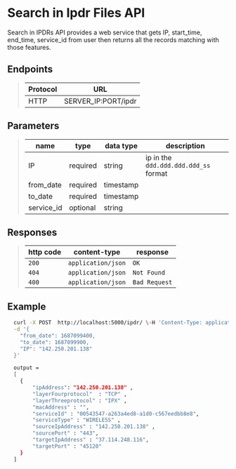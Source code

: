 # Search in Ipdr Files API

Search in IPDRs API provides a web service that gets IP, start_time, end_time, service_id from user then returns all the records matching with those features.

## Endpoints

> | Protocol      |  URL                      |
> |---------------|---------------------------|
> | HTTP          |  SERVER_IP:PORT/ipdr      |

## Parameters

> | name      |  type     | data type   | description                                    |
> |-----------|-----------|-------------|------------------------------------------------|
> | IP        |  required | string      | ip in the `ddd.ddd.ddd.ddd_ss` format          |
> | from_date |  required | timestamp   |                                                |
> | to_date   |  required | timestamp   |                                                |
> | service_id|  optional | string      |                                                |

## Responses

> | http code     | content-type                      | response                  |
> |---------------|-----------------------------------|---------------------------|
> |`200`          | `application/json`                |`OK`                       |
> |`404`          | `application/json`                |`Not Found`                |  
> |`400`          | `application/json`                |`Bad Request`              |

## Example

```bash
  curl -X POST  http://localhost:5000/ipdr/ \-H 'Content-Type: application/json' \
  -d '{
    "from_date": 1687099400,
    "to_date": 1687099900,
    "IP": "142.250.201.138"
  }'

  output = 
  [
    {  
        "ipAddress": "142.250.201.138" ,
        "layerFourprotocol"  : "TCP" ,
        "layerThreeprotocol" : "IPX" ,
        "macAddress" : "",
        "serviceId" : "00543547-a263a4ed8-a1d0-c567eedbb8e8",
        "serviceType" : "WIRELESS" ,
        "sourceIpAddress" : "142.250.201.138" ,
        "sourcePort" : "443",
        "targetIpAddress" : "37.114.248.116",
        "targetPort" : "45120"
    }
  ]
